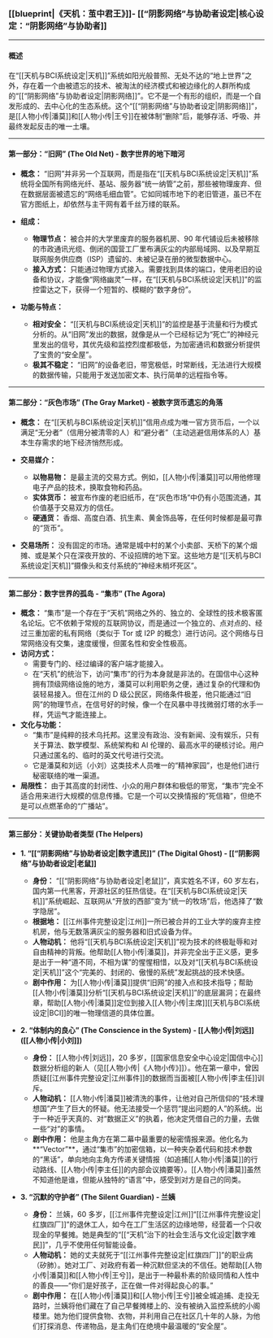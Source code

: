 ﻿### **[[blueprint|《天机：茧中君王》]]- [[“阴影网络”与协助者设定|核心设定：“阴影网络”与协助者]]**

---

#### **概述**

在“[[天机与BCI系统设定|天机]]”系统如阳光般普照、无处不达的“地上世界”之外，存在着一个由被遗忘的技术、被淘汰的经济模式和被边缘化的人群所构成的“[[“阴影网络”与协助者设定|阴影网络]]”。它不是一个有形的组织，而是一个自发形成的、去中心化的生态系统。这个“[[“阴影网络”与协助者设定|阴影网络]]”，是[[人物小传|潘莫]]和[[人物小传|王兮]]在被体制“删除”后，能够存活、呼吸、并最终发起反击的唯一土壤。

---

#### **第一部分：“旧网” (The Old Net) - 数字世界的地下暗河**

- **概念：** “旧网”并非另一个互联网，而是指在“[[天机与BCI系统设定|天机]]”系统将全国所有网络光纤、基站、服务器“统一纳管”之前，那些被物理废弃、但在数据层面被遗忘的“网络毛细血管”。它如同城市地下的老旧管道，虽已不在官方图纸上，却依然与主干网有着千丝万缕的联系。

- **组成：**

  - **物理节点：** 被合并的大学里废弃的服务器机房、90 年代铺设后未被移除的市政通讯光缆、倒闭的国营工厂里布满灰尘的内部局域网、以及早期互联网服务供应商（ISP）遗留的、未被记录在册的微型数据中心。
  - **接入方式：** 只能通过物理方式接入。需要找到具体的端口，使用老旧的设备和协议，才能像“网络幽灵”一样，在“[[天机与BCI系统设定|天机]]”的监控雷达之下，获得一个短暂的、模糊的“数字身份”。

- **功能与特点：**
  - **相对安全：** “[[天机与BCI系统设定|天机]]”的监控是基于流量和行为模式分析的。从“旧网”发出的数据，就像是从一个已经标记为“死亡”的神经元里发出的信号，其优先级和监控烈度都极低，为加密通讯和数据分析提供了宝贵的“安全屋”。
  - **极其不稳定：** “旧网”的设备老旧，带宽极低，时常断线，无法进行大规模的数据传输，只能用于发送加密文本、执行简单的远程指令等。

---

#### **第二部分：“灰色市场” (The Gray Market) - 被数字货币遗忘的角落**

- **概念：** 在“[[天机与BCI系统设定|天机]]”信用点成为唯一官方货币后，一个以满足“无分者”（信用分被清零的人）和“避分者”（主动逃避信用体系的人）基本生存需求的地下经济悄然形成。

- **交易媒介：**

  - **以物易物：** 是最主流的交易方式。例如，[[人物小传|潘莫]]可以用他修理电子产品的技术，换取食物和药品。
  - **实体货币：** 被宣布作废的老旧纸币，在“灰色市场”中仍有小范围流通，其价值基于交易双方的信任。
  - **硬通货：** 香烟、高度白酒、抗生素、黄金饰品等，在任何时候都是最可靠的“货币”。

- **交易场所：** 没有固定的市场。通常是城中村的某个小卖部、天桥下的某个烟摊、或是某个只在深夜开放的、不设招牌的地下室。这些地方是“[[天机与BCI系统设定|天机]]”摄像头和支付系统的“神经末梢坏死区”。

---

#### **第二部分：数字世界的孤岛 - “集市” (The Agora)**

- **概念：** “集市”是一个存在于“天机”网络之外的、独立的、全球性的技术极客匿名论坛。它不依赖于常规的互联网协议，而是通过一个独立的、点对点的、经过三重加密的私有网络（类似于 Tor 或 I2P 的概念）进行访问。这个网络与日常网络没有交集，速度缓慢，但匿名性和安全性极高。
- **访问方式：**
  - 需要专门的、经过编译的客户端才能接入。
  - 在“天机”的统治下，访问“集市”的行为本身就是非法的。在国信中心这种拥有顶级网络设施的地方，潘莫可以利用职务之便，通过复杂的代理和伪装轻易接入。但在江州的 D 级公民区，网络条件极差，他只能通过“旧网”的物理节点，在信号好的时候，像一个在风暴中寻找微弱灯塔的水手一样，凭运气才能连接上。
- **文化与功能：**
  - “集市”是纯粹的技术乌托邦。这里没有政治、没有新闻、没有娱乐，只有关于算法、数学模型、系统架构和 AI 伦理的、最高水平的硬核讨论。用户只通过匿名的、临时的英文代号进行交流。
  - 它是潘莫和刘远（小刘）这类技术人员唯一的“精神家园”，也是他们进行秘密联络的唯一渠道。
- **局限性：** 由于其高度的封闭性、小众的用户群体和极低的带宽，“集市”完全不适合用来进行大规模的信息传播。它是一个可以交换情报的“死信箱”，但绝不是可以点燃革命的“广播站”。

---

#### **第三部分：关键协助者类型 (The Helpers)**

- **1. “[[“阴影网络”与协助者设定|数字遗民]]” (The Digital Ghost) - [[“阴影网络”与协助者设定|老鼠]]**

  - **身份：** “[[“阴影网络”与协助者设定|老鼠]]”，真实姓名不详，60 岁左右，国内第一代黑客，开源社区的狂热信徒。在“[[天机与BCI系统设定|天机]]”系统崛起、互联网从“开放的西部”变为“统一的牧场”后，他选择了“数字隐居”。
  - **根据地：** [[江州事件完整设定|江州]]一所已被合并的工业大学的废弃主控机房，他与无数落满灰尘的服务器和旧式设备为伴。
  - **人物动机：** 他将“[[天机与BCI系统设定|天机]]”视为技术的终极耻辱和对自由精神的背叛。他帮助[[人物小传|潘莫]]，并非完全出于正义感，更多是出于一种“道不同，不相为谋”的惺惺相惜，以及对“[[天机与BCI系统设定|天机]]”这个“完美的、封闭的、傲慢的系统”发起挑战的技术快感。
  - **剧中作用：** 为[[人物小传|潘莫]]提供“旧网”的接入点和技术指导；帮助[[人物小传|潘莫]]分析“[[天机与BCI系统设定|天机]]”的底层漏洞；在最终章，帮助[[人物小传|潘莫]]定位到接入[[人物小传|主席]][[天机与BCI系统设定|BCI]]的唯一物理信道的具体位置。

- **2. “体制内的良心” (The Conscience in the System) - [[人物小传|刘远]] ([[人物小传|小刘]])**

  - **身份：** [[人物小传|刘远]]，20 多岁，[[国家信息安全中心设定|国信中心]]数据分析组的新人（见[[人物小传|《人物小传》]]）。他在第一章中，曾因质疑[[江州事件完整设定|江州事件]]的数据而当面被[[人物小传|李主任]]训斥。
  - **人物动机：** [[人物小传|潘莫]]被清洗的事件，让他对自己所信仰的“技术理想国”产生了巨大的怀疑。他无法接受一个惩罚“提出问题的人”的系统。出于一种近乎天真的、对“数据正义”的执着，他决定凭借自己的力量，去做一些“对”的事情。
  - **剧中作用：** 他是主角方在第二幕中最重要的秘密情报来源。他化名为**“Vector”**，通过“集市”的加密信箱，以一种夹杂着代码和技术参数的“黑话”，单向地向主角方传递关键情报（如追捕[[人物小传|潘莫]]的行动路线、[[人物小传|李主任]]的内部会议摘要等）。[[人物小传|潘莫]]虽然不知道他是谁，但能从独特的“语言”中，感受到对方是自己的同类。

- **3. “沉默的守护者” (The Silent Guardian) - 兰姨**
  - **身份：** 兰姨，60 多岁，[[江州事件完整设定|江州]]“[[江州事件完整设定|红旗四厂]]”的退休工人，如今在工厂生活区的边缘地带，经营着一个只收现金的早餐摊。她是典型的“[[“天机”治下的社会生活与文化设定|数字难民]]”，几乎不使用任何智能设备。
  - **人物动机：** 她的丈夫就死于“[[江州事件完整设定|红旗四厂]]”的职业病（矽肺）。她对工厂、对政府有着一种沉默但坚决的不信任。她帮助[[人物小传|潘莫]]和[[人物小传|王兮]]，是出于一种最朴素的阶级同情和人性中的善良——“你们是好孩子，正在做一件对得起良心的事。”
  - **剧中作用：** 在[[人物小传|潘莫]]和[[人物小传|王兮]]被全城追捕、走投无路时，兰姨将他们藏在了自己早餐摊楼上的、没有被纳入监控系统的小阁楼里。她为他们提供食物、衣物，并利用自己在社区几十年的人脉，为他们打探消息、传递物品，是主角们在绝境中最温暖的“安全屋”。
